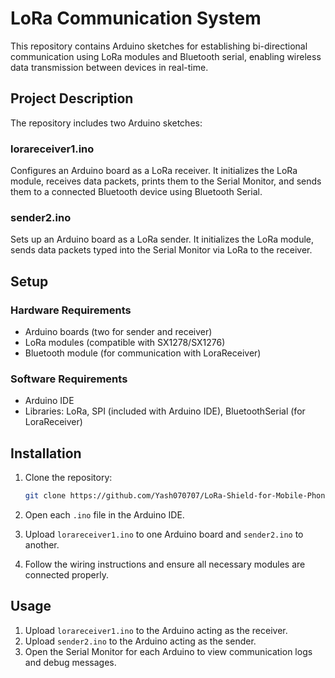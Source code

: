# LoRa Communication System

This repository contains Arduino sketches for establishing bi-directional communication using LoRa modules and Bluetooth serial, enabling wireless data transmission between devices in real-time.

## Project Description

The repository includes two Arduino sketches:

### lorareceiver1.ino

Configures an Arduino board as a LoRa receiver. It initializes the LoRa module, receives data packets, prints them to the Serial Monitor, and sends them to a connected Bluetooth device using Bluetooth Serial.

### sender2.ino

Sets up an Arduino board as a LoRa sender. It initializes the LoRa module, sends data packets typed into the Serial Monitor via LoRa to the receiver.

## Setup

### Hardware Requirements

- Arduino boards (two for sender and receiver)
- LoRa modules (compatible with SX1278/SX1276)
- Bluetooth module (for communication with LoraReceiver)

### Software Requirements

- Arduino IDE
- Libraries: LoRa, SPI (included with Arduino IDE), BluetoothSerial (for LoraReceiver)

## Installation

1. Clone the repository:

   ```bash
   git clone https://github.com/Yash070707/LoRa-Shield-for-Mobile-Phone.git

2. Open each `.ino` file in the Arduino IDE.

3. Upload `lorareceiver1.ino` to one Arduino board and `sender2.ino` to another.

4. Follow the wiring instructions and ensure all necessary modules are connected properly.

## Usage

1. Upload `lorareceiver1.ino` to the Arduino acting as the receiver.
2. Upload `sender2.ino` to the Arduino acting as the sender.
3. Open the Serial Monitor for each Arduino to view communication logs and debug messages.
